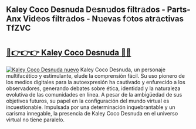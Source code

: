 ## Kaley Coco Desnuda D𝚎sn𝚞dos filtr𝚊dos - Parts-Anx Vid𝚎os filtr𝚊dos - N𝚞evas f𝚘tos atr𝚊ctivas TfZVC

# <h2><a href="http://mbbh9ao.tromn.icu/?c=Kaley+Coco+Desnuda">🔗👉👉👉 Kaley Coco Desnuda 🔗🔗</a></h2>

[![Kaley Coco Desnuda nuevo](https://i.imgur.com/pEAQMta.gif)](http://mbbh9ao.tromn.icu/?c=Kaley+Coco+Desnuda)
Kaley Coco Desnuda, un personaje multifacético y estimulante, elude la comprensión fácil. Su uso pionero de los medios digitales para la autoexpresión ha cautivado y enfurecido a los observadores, generando debates sobre ética, identidad y la naturaleza evolutiva de las comunidades en línea. A pesar de la ambigüedad de sus objetivos futuros, su papel en la configuración del mundo virtual es incuestionable. Impulsada por una determinación inquebrantable y un carisma innegable, la presencia de Kaley Coco Desnuda en el universo virtual no tiene paralelo.

